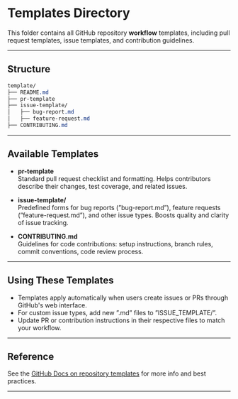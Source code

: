 # Templates Directory

This folder contains all GitHub repository **workflow** templates, including pull request templates, issue templates, and contribution guidelines.

---

## Structure

```scss
template/
├── README.md
├── pr-template
├── issue-template/
│   ├── bug-report.md
│   ├── feature-request.md
├── CONTRIBUTING.md
```

---

## Available Templates

- **pr-template**  
  Standard pull request checklist and formatting. Helps contributors describe their changes, test coverage, and related issues.

- **issue-template/**  
  Predefined forms for bug reports (”bug-report.md”), feature requests (”feature-request.md”), and other issue types. Boosts quality and clarity of issue tracking.

- **CONTRIBUTING.md**  
  Guidelines for code contributions: setup instructions, branch rules, commit conventions, code review process.

---

## Using These Templates

- Templates apply automatically when users create issues or PRs through GitHub's web interface.
- For custom issue types, add new ”.md” files to ”ISSUE_TEMPLATE/”.
- Update PR or contribution instructions in their respective files to match your workflow.

---

## Reference

See the [GitHub Docs on repository templates](https://docs.github.com/github/building-a-strong-community/about-issue-and-pull-request-templates) for more info and best practices.

---

